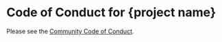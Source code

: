 # Code of Conduct for {project name}

Please see the [Community Code of Conduct](https://www.finos.org/code-of-conduct).